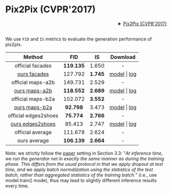 # Pix2Pix (CVPR'2017)

<!-- [ALGORITHM] -->
<details>
<summary align="right"><a href="https://arxiv.org/abs/1611.07004">Pix2Pix (CVPR'2017)</a></summary>

```bibtex
@inproceedings{isola2017image,
  title={Image-to-image translation with conditional adversarial networks},
  author={Isola, Phillip and Zhu, Jun-Yan and Zhou, Tinghui and Efros, Alexei A},
  booktitle={Proceedings of the IEEE conference on computer vision and pattern recognition},
  pages={1125--1134},
  year={2017}
}
```

</details>

<br/>

We use `FID` and `IS` metrics to evaluate the generation performance of pix2pix.

| Method | FID | IS  | Download |
| :----: | :-: | :-: | :------: |
| official facades | **119.135** | 1.650 | - |
| [ours facades](/configs/synthesizers/pix2pix/pix2pix_vanilla_unet_bn_1x1_80k_facades.py) | 127.792 | **1.745** | [model](https://download.openmmlab.com/mmediting/synthesizers/pix2pix/pix2pix_facades/pix2pix_vanilla_unet_bn_1x1_80k_facades_20200524-6206de67.pth) \| [log](https://download.openmmlab.com/mmediting/synthesizers/pix2pix/pix2pix_facades/pix2pix_vanilla_unet_bn_1x1_80k_facades_20200524_185039.log.json) |
| official maps-a2b | 149.731 | 2.529 | - |
| [ours maps-a2b](/configs/synthesizers/pix2pix/pix2pix_vanilla_unet_bn_a2b_1x1_219200_maps.py) | **118.552** | **2.689** | [model](https://download.openmmlab.com/mmediting/synthesizers/pix2pix/pix2pix_maps_a2b/pix2pix_vanilla_unet_bn_a2b_1x1_219200_maps_20200524-b29c4538.pth) \| [log](https://download.openmmlab.com/mmediting/synthesizers/pix2pix/pix2pix_maps_a2b/pix2pix_vanilla_unet_bn_a2b_1x1_219200_maps_20200524_191918.log.json) |
| official maps-b2a | 102.072 | **3.552** | - |
| [ours maps-b2a](/configs/synthesizers/pix2pix/pix2pix_vanilla_unet_bn_b2a_1x1_219200_maps.py) | **92.798** | 3.473 | [model](https://download.openmmlab.com/mmediting/synthesizers/pix2pix/pix2pix_maps_b2a/pix2pix_vanilla_unet_bn_b2a_1x1_219200_maps_20200524-17882ec8.pth) \| [log](https://download.openmmlab.com/mmediting/synthesizers/pix2pix/pix2pix_maps_b2a/pix2pix_vanilla_unet_bn_b2a_1x1_219200_maps_20200524_192641.log.json) |
| official edges2shoes | **75.774** | **2.766** | - |
| [ours edges2shoes](/configs/synthesizers/pix2pix/pix2pix_vanilla_unet_bn_wo_jitter_flip_1x4_186840_edges2shoes.py) | 85.413 | 2.747 | [model](https://download.openmmlab.com/mmediting/synthesizers/pix2pix/pix2pix_edges2shoes_wo_jitter_flip/pix2pix_vanilla_unet_bn_wo_jitter_flip_1x4_186840_edges2shoes_20200524-b35fa9c0.pth) \| [log](https://download.openmmlab.com/mmediting/synthesizers/pix2pix/pix2pix_edges2shoes_wo_jitter_flip/pix2pix_vanilla_unet_bn_wo_jitter_flip_1x4_186840_edges2shoes_20200524_193117.log.json) |
| official average | 111.678 | 2.624 | - |
| ours average | **106.139** | **2.664** | - |

Note: we strictly follow the [paper](http://openaccess.thecvf.com/content_cvpr_2017/papers/Isola_Image-To-Image_Translation_With_CVPR_2017_paper.pdf) setting in Section 3.3: "*At inference time, we run the generator net in exactly
the same manner as during the training phase. This differs
from the usual protocol in that we apply dropout at test time,
and we apply batch normalization using the statistics of
the test batch, rather than aggregated statistics of the training batch.*" (i.e., use model.train() mode), thus may lead to slightly different inference results every time.
